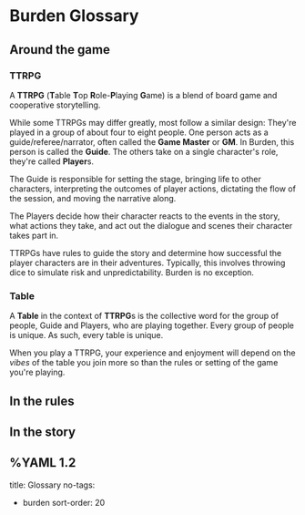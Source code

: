 # Burden Glossary

## Around the game

### TTRPG

A **TTRPG** (**T**able **T**op **R**ole-**P**laying **G**ame) is a blend of board game and cooperative storytelling.

While some TTRPGs may differ greatly, most follow a similar design:
They're played in a group of about four to eight people.
One person acts as a guide/referee/narrator, often called the **Game Master** or **GM**. In Burden, this person is called the **Guide**.
The others take on a single character's role, they're called **Player**s.

The Guide is responsible for setting the stage, bringing life to other characters, interpreting the outcomes of player actions, dictating the flow of the session, and moving the narrative along.

The Players decide how their character reacts to the events in the story, what actions they take, and act out the dialogue and scenes their character takes part in.

TTRPGs have rules to guide the story and determine how successful the player characters are in their adventures. Typically, this involves throwing dice to simulate risk and unpredictability. Burden is no exception.

### Table

A **Table** in the context of **TTRPG**s is the collective word for the group of people, Guide and Players, who are playing together.
Every group of people is unique. As such, every table is unique.

When you play a TTRPG, your experience and enjoyment will depend on the *vibes* of the table you join more so than the rules or setting of the game you're playing.

## In the rules

## In the story

%YAML 1.2
---
title: Glossary
no-tags:
  - burden
sort-order: 20